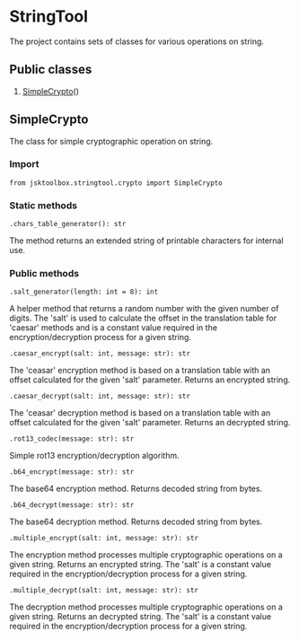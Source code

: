# StringTool

The project contains sets of classes for various operations on string.

## Public classes

1. [SimpleCrypto](https://github.com/Szumak75/JskToolBox/blob/1.0.18/docs/StringTool.md#simplecrypto)()

## SimpleCrypto

The class for simple cryptographic operation on string.

### Import

```
from jsktoolbox.stringtool.crypto import SimpleCrypto
```

### Static methods

```
.chars_table_generator(): str
```

The method returns an extended string of printable characters for internal use.

### Public methods

```
.salt_generator(length: int = 8): int
```

A helper method that returns a random number with the given number of digits.
The 'salt' is used to calculate the offset in the translation table for 'caesar' methods and is a constant value required in the encryption/decryption process for a given string.

```
.caesar_encrypt(salt: int, message: str): str
```

The 'ceasar' encryption method is based on a translation table with an offset calculated for the given 'salt' parameter. Returns an encrypted string.

```
.caesar_decrypt(salt: int, message: str): str
```

The 'ceasar' decryption method is based on a translation table with an offset calculated for the given 'salt' parameter. Returns an decrypted string.

```
.rot13_codec(message: str): str
```

Simple rot13 encryption/decryption algorithm.

```
.b64_encrypt(message: str): str
```

The base64 encryption method. Returns decoded string from bytes.

```
.b64_decrypt(message: str): str
```

The base64 decryption method. Returns decoded string from bytes.

```
.multiple_encrypt(salt: int, message: str): str
```

The encryption method processes multiple cryptographic operations on a given string. Returns an encrypted string.
The 'salt' is a constant value required in the encryption/decryption process for a given string.

```
.multiple_decrypt(salt: int, message: str): str
```

The decryption method processes multiple cryptographic operations on a given string. Returns an decrypted string.
The 'salt' is a constant value required in the encryption/decryption process for a given string.

